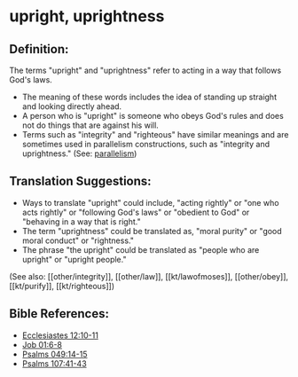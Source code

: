# upright, uprightness #

## Definition: ##

The terms "upright" and "uprightness" refer to acting in a way that follows God's laws.

* The meaning of these words includes the idea of standing up straight and looking directly ahead.
* A person who is "upright" is someone who obeys God's rules and does not do things that are against his will.
* Terms such as "integrity" and "righteous" have similar meanings and are sometimes used in parallelism constructions, such as "integrity and uprightness."  (See: [parallelism](en/ta-vol1/translate/man/figs-parallelism))

## Translation Suggestions: ##

* Ways to translate "upright" could include, "acting rightly" or "one who acts rightly" or "following God's laws" or "obedient to God" or "behaving in a way that is right."
* The term "uprightness" could be translated as, "moral purity" or "good moral conduct" or "rightness."
* The phrase "the upright" could be translated as "people who are upright" or "upright people."

(See also: [[other/integrity]], [[other/law]], [[kt/lawofmoses]], [[other/obey]], [[kt/purify]], [[kt/righteous]])

## Bible References: ##

* [Ecclesiastes 12:10-11](en/tn/ecc/help/12/10)
* [Job 01:6-8](en/tn/job/help/01/06)
* [Psalms 049:14-15](en/tn/psa/help/49/14)
* [Psalms 107:41-43](en/tn/psa/help/107/41)